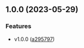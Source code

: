 ## 1.0.0 (2023-05-29)


### Features

* v1.0.0 ([a295797](https://github.com/jakowenko/phrame/commit/a2957972048c6987183b6b7d9a4aabf8038be909))
